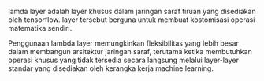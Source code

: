 lamda layer adalah layer khusus dalam jaringan saraf tiruan yang disediakan oleh tensorflow. layer tersebut berguna untuk membuat kostomisasi operasi matematika sendiri. 

Penggunaan lambda layer memungkinkan fleksibilitas yang lebih besar dalam membangun arsitektur jaringan saraf, terutama ketika membutuhkan operasi khusus yang tidak tersedia secara langsung melalui layer-layer standar yang disediakan oleh kerangka kerja machine learning.